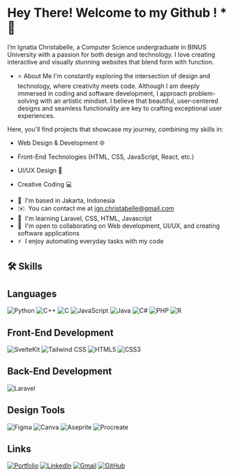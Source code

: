 Hey There! Welcome to my Github ! * 🪼 
===========================================

I’m Ignatia Christabelle, a Computer Science undergraduate in BINUS University with a passion for both design and technology. I love creating interactive and visually stunning websites that blend form with function.

* ⭐️ About Me
I'm constantly exploring the intersection of design and technology, where creativity meets code. Although I am deeply immersed in coding and software development, I approach problem-solving with an artistic mindset. I believe that beautiful, user-centered designs and seamless functionality are key to crafting exceptional user experiences.

Here, you'll find projects that showcase my journey, combining my skills in:

- Web Design & Development 🌐

- Front-End Technologies (HTML, CSS, JavaScript, React, etc.)

- UI/UX Design 🎨

- Creative Coding 💻


* 📌  I'm based in Jakarta, Indonesia
* ✉️  You can contact me at [ign.christabelle@gmail.com](mailto:ign.christabelle@gmail.com)
* 🧠  I'm learning Laravel, CSS, HTML, Javascript
* 🤝  I'm open to collaborating on Web development, UI/UX, and creating software applications
* ⚡  I enjoy automating everyday tasks with my code

🛠️ Skills
------------------------------------------------------
  
## Languages
![Python](https://img.shields.io/badge/Python-3776AB?style=for-the-badge&logo=python&logoColor=white)
![C++](https://img.shields.io/badge/C++-00599C?style=for-the-badge&logo=cplusplus&logoColor=white)
![C](https://img.shields.io/badge/C-A8B9CC?style=for-the-badge&logo=c&logoColor=white)
![JavaScript](https://img.shields.io/badge/JavaScript-F7DF1E?style=for-the-badge&logo=javascript&logoColor=black)
![Java](https://img.shields.io/badge/Java-007396?style=for-the-badge&logo=java&logoColor=white)
![C#](https://img.shields.io/badge/C%23-239120?style=for-the-badge&logo=c-sharp&logoColor=white)
![PHP](https://img.shields.io/badge/PHP-777BB4?style=for-the-badge&logo=php&logoColor=white)
![R](https://img.shields.io/badge/R-276DC3?style=for-the-badge&logo=r&logoColor=white)

## Front-End Development
![SvelteKit](https://img.shields.io/badge/SvelteKit-FF3E00?style=for-the-badge&logo=svelte&logoColor=white)
![Tailwind CSS](https://img.shields.io/badge/Tailwind_CSS-06B6D4?style=for-the-badge&logo=tailwindcss&logoColor=white)
![HTML5](https://img.shields.io/badge/HTML5-E34F26?style=for-the-badge&logo=html5&logoColor=white)
![CSS3](https://img.shields.io/badge/CSS3-1572B6?style=for-the-badge&logo=css3&logoColor=white)

## Back-End Development
![Laravel](https://img.shields.io/badge/Laravel-EF4135?style=for-the-badge&logo=laravel&logoColor=white)

## Design Tools
![Figma](https://img.shields.io/badge/Figma-F24E1E?style=for-the-badge&logo=figma&logoColor=white)
![Canva](https://img.shields.io/badge/Canva-00C4CC?style=for-the-badge&logo=canva&logoColor=white)
![Aseprite](https://img.shields.io/badge/Aseprite-FFB61E?style=for-the-badge&logo=aseprite&logoColor=white)
![Procreate](https://img.shields.io/badge/Procreate-8E0C3E?style=for-the-badge&logo=procreate&logoColor=white)

## Links
[![Portfolio](https://img.shields.io/badge/Portfolio-0077B5?style=for-the-badge&logo=github&logoColor=white)](https://www.canva.com/design/DAGg7iNxGww/nux4pKZRwNF50_v83-v1fQ/edit?utm_content=DAGg7iNxGww&utm_campaign=designshare&utm_medium=link2&utm_source=sharebutton)
[![LinkedIn](https://img.shields.io/badge/LinkedIn-0077B5?style=for-the-badge&logo=linkedin&logoColor=white)](https://www.linkedin.com/in/ignatia-christabelle-a-h/)
[![Gmail](https://img.shields.io/badge/Gmail-D14836?style=for-the-badge&logo=gmail&logoColor=white)](mailto:ign.christabelle@gmail.com)
[![GitHub](https://img.shields.io/badge/GitHub-181717?style=for-the-badge&logo=github&logoColor=white)](https://github.com/belle000)



